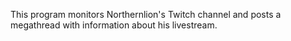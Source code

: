 This program monitors Northernlion's Twitch channel and posts a megathread with information about his livestream.
